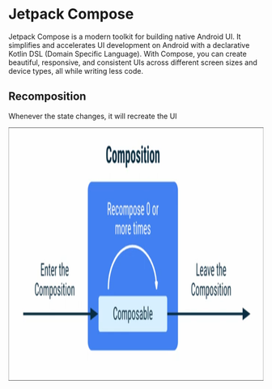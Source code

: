 # Jetpack Compose

Jetpack Compose is a modern toolkit for building native Android UI. It simplifies and accelerates UI development on Android with a declarative Kotlin DSL (Domain Specific Language). With Compose, you can create beautiful, responsive, and consistent UIs across different screen sizes and device types, all while writing less code.

## Recomposition

Whenever the state changes, it will recreate the UI

<img src="recomposition.png" alt="Image" height="500">

